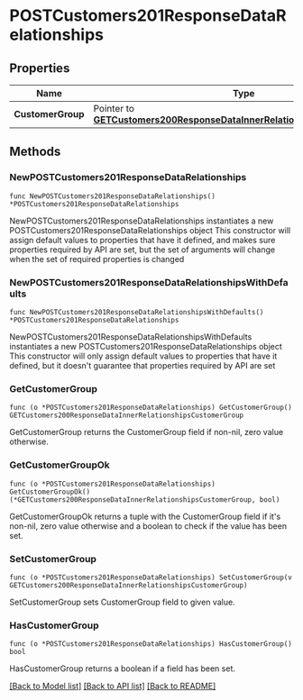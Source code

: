 # POSTCustomers201ResponseDataRelationships

## Properties

Name | Type | Description | Notes
------------ | ------------- | ------------- | -------------
**CustomerGroup** | Pointer to [**GETCustomers200ResponseDataInnerRelationshipsCustomerGroup**](GETCustomers200ResponseDataInnerRelationshipsCustomerGroup.md) |  | [optional] 

## Methods

### NewPOSTCustomers201ResponseDataRelationships

`func NewPOSTCustomers201ResponseDataRelationships() *POSTCustomers201ResponseDataRelationships`

NewPOSTCustomers201ResponseDataRelationships instantiates a new POSTCustomers201ResponseDataRelationships object
This constructor will assign default values to properties that have it defined,
and makes sure properties required by API are set, but the set of arguments
will change when the set of required properties is changed

### NewPOSTCustomers201ResponseDataRelationshipsWithDefaults

`func NewPOSTCustomers201ResponseDataRelationshipsWithDefaults() *POSTCustomers201ResponseDataRelationships`

NewPOSTCustomers201ResponseDataRelationshipsWithDefaults instantiates a new POSTCustomers201ResponseDataRelationships object
This constructor will only assign default values to properties that have it defined,
but it doesn't guarantee that properties required by API are set

### GetCustomerGroup

`func (o *POSTCustomers201ResponseDataRelationships) GetCustomerGroup() GETCustomers200ResponseDataInnerRelationshipsCustomerGroup`

GetCustomerGroup returns the CustomerGroup field if non-nil, zero value otherwise.

### GetCustomerGroupOk

`func (o *POSTCustomers201ResponseDataRelationships) GetCustomerGroupOk() (*GETCustomers200ResponseDataInnerRelationshipsCustomerGroup, bool)`

GetCustomerGroupOk returns a tuple with the CustomerGroup field if it's non-nil, zero value otherwise
and a boolean to check if the value has been set.

### SetCustomerGroup

`func (o *POSTCustomers201ResponseDataRelationships) SetCustomerGroup(v GETCustomers200ResponseDataInnerRelationshipsCustomerGroup)`

SetCustomerGroup sets CustomerGroup field to given value.

### HasCustomerGroup

`func (o *POSTCustomers201ResponseDataRelationships) HasCustomerGroup() bool`

HasCustomerGroup returns a boolean if a field has been set.


[[Back to Model list]](../README.md#documentation-for-models) [[Back to API list]](../README.md#documentation-for-api-endpoints) [[Back to README]](../README.md)


